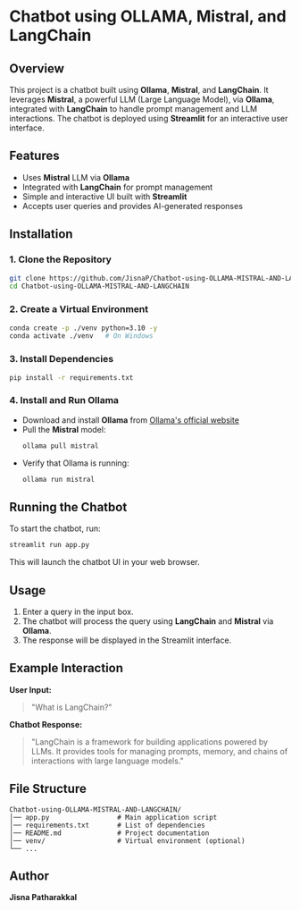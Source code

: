# Chatbot using OLLAMA, Mistral, and LangChain

## Overview
This project is a chatbot built using **Ollama**, **Mistral**, and **LangChain**. It leverages **Mistral**, a powerful LLM (Large Language Model), via **Ollama**, integrated with **LangChain** to handle prompt management and LLM interactions. The chatbot is deployed using **Streamlit** for an interactive user interface.

## Features
- Uses **Mistral** LLM via **Ollama**
- Integrated with **LangChain** for prompt management
- Simple and interactive UI built with **Streamlit**
- Accepts user queries and provides AI-generated responses

## Installation
### 1. Clone the Repository
```sh
git clone https://github.com/JisnaP/Chatbot-using-OLLAMA-MISTRAL-AND-LANGCHAIN.git
cd Chatbot-using-OLLAMA-MISTRAL-AND-LANGCHAIN
```

### 2. Create a Virtual Environment 
```sh
conda create -p ./venv python=3.10 -y
conda activate ./venv   # On Windows
```

### 3. Install Dependencies
```sh
pip install -r requirements.txt
```

### 4. Install and Run Ollama
- Download and install **Ollama** from [Ollama's official website](https://ollama.ai/)
- Pull the **Mistral** model:
  ```sh
  ollama pull mistral
  ```
- Verify that Ollama is running:
  ```sh
  ollama run mistral
  ```

## Running the Chatbot
To start the chatbot, run:
```sh
streamlit run app.py
```
This will launch the chatbot UI in your web browser.

## Usage
1. Enter a query in the input box.
2. The chatbot will process the query using **LangChain** and **Mistral** via **Ollama**.
3. The response will be displayed in the Streamlit interface.

## Example Interaction
**User Input:**
> "What is LangChain?"

**Chatbot Response:**
> "LangChain is a framework for building applications powered by LLMs. It provides tools for managing prompts, memory, and chains of interactions with large language models."

## File Structure
```
Chatbot-using-OLLAMA-MISTRAL-AND-LANGCHAIN/
│── app.py                 # Main application script
│── requirements.txt       # List of dependencies
│── README.md              # Project documentation
│── venv/                  # Virtual environment (optional)
└── ...
```


## Author
**Jisna Patharakkal**

